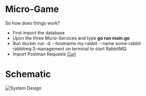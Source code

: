 # Micro-Game
So how does things work?

* First import the database
* Upon the three Micro-Services and type **go run main.go** 
* Run docker run -d --hostname my-rabbit --name some-rabbit rabbitmq:3-management on terminal to start RabbitMQ
* Import Postman Requests [Curl](https://go.postman.co/workspace/My-Workspace~6a5d2256-e31b-4175-8e51-f49f4bdb27d1/collection/14182772-67a55a70-150d-4fa3-b93b-84c479113a1b?action=share&creator=14182772)

# Schematic 
![System Design](https://user-images.githubusercontent.com/60891544/161631190-4e240bb3-6e68-44fc-807b-a2e1b7127b87.png)

